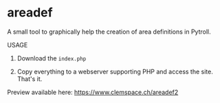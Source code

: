 # areadef
A small tool to graphically help the creation of area definitions in Pytroll.

USAGE
1) Download the `index.php`

2) Copy everything to a webserver supporting PHP and access the site. That's it.

Preview available here: https://www.clemspace.ch/areadef2
